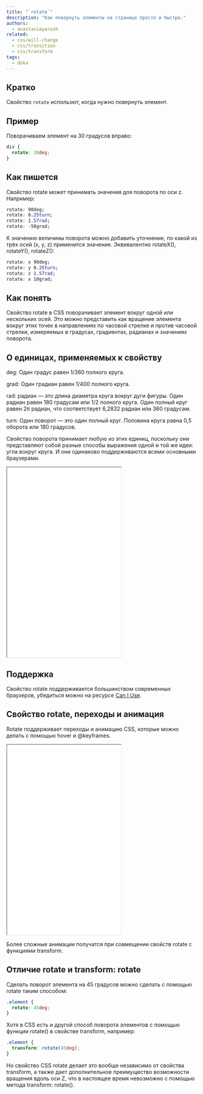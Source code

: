 ```yaml
---
title: "`rotate`"
description: "Как повернуть элементы на странице просто и быстро."
authors:
  - anastasiayarosh
related:
  - css/will-change
  - css/transition
  - css/transform
tags:
  - doka
---
```


## Кратко

Свойство `rotate` использют, когда нужно повернуть элемент.

## Пример

Поворачиваем элемент на 30 градусов вправо:

```css
div {
  rotate: 30deg;
}
```

## Как пишется

Свойство rotate может принимать значения для поворота по оси z. Например:

```css
rotate: 90deg;
rotate: 0.25turn;
rotate: 1.57rad;
rotate: -50grad;
```
К значению величины поворота можно добавить уточнение, по какой из трёх осей (x, y, z) применится значение. Эквивалентно rotateX(), rotateY(), rotateZ():

```css
rotate: x 90deg;
rotate: y 0.25turn;
rotate: z 1.57rad;
rotate: x 10grad;
```

## Как понять

Свойство rotate в CSS поворачивает элемент вокруг одной или нескольких осей. Это можно представить как вращение элемента вокруг этих точек в направлениях по часовой стрелке и против часовой стрелки, измеряемых в градусах, градиентах, радианах и значениях поворота.

## О единицах, применяемых к свойству

deg: Один градус равен 1/360 полного круга.

grad: Один градиан равен 1/400 полного круга.

rad: радиан — это длина диаметра круга вокруг дуги фигуры. Один радиан равен 180 градусам или 1/2 полного круга. Один полный круг равен 2π радиан, что соответствует 6,2832 радиан или 360 градусам.

turn: Один поворот — это один полный круг. Половина круга равна 0,5 оборота или 180 градусов.

Свойство поворота принимает любую из этих единиц, поскольку они представляют собой разные способы выражения одной и той же идеи: угла вокруг круга. И они одинаково поддерживаются всеми основными браузерами.

<iframe title="Демонстрация разных значений свойства rotate" src="demos/basic/" height="500"></iframe>

## Поддержка

Свойство rotate поддерживается большинством современных браузеров, убедиться можно на ресурсе [Can I Use](https://caniuse.com/mdn-css_properties_rotate).

## Свойство rotate, переходы и анимация

Rotate поддерживает переходы и анимацию CSS, которые можно делать с помощью hover и @keyframes.

<iframe title="Анимация при помощи свойства rotate" src="demos/animation/" height="500"></iframe>

Более сложные анимации получатся при совмещении свойств rotate с функциями transform.

## Отличие rotate и transform: rotate

Сделать поворот элемента на 45 градусов можно сделать с помощью rotate таким способом:

```css
.element {
  rotate: 45deg;
}
```

Хотя в CSS есть и другой способ поворота элементов с помощью функции rotate() в свойстве transform, например:

```css
.element {
  transform: rotate(45deg);
}
```

Но свойство CSS rotate делает это вообще независимо от свойства transform, а также дает дополнительное преимущество возможности вращения вдоль оси Z, что в настоящее время невозможно с помощью метода transform: rotate().
